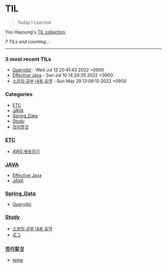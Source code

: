 # TIL
> Today I Learned

Yoo Hayoung's [TIL collection][1].


_7 TILs and counting..._

---

### 3 most recent TILs

- [Querydsl](Spring_Data/Querydsl.md) - Wed Jul 13 20:41:43 2022 +0900
- [Effective Java](JAVA/Effective_Java.md) - Sun Jul 10 14:20:35 2022 +0900
- [스프링 공부 내용 요약](Study/Spring_MVC_내용_요약.md) - Sun May 29 13:09:10 2022 +0900

### Categories

- [ETC](#ETC)
- [JAVA](#JAVA)
- [Spring_Data](#Spring_Data)
- [Study](#Study)
- [정리할것](#정리할것)

### [ETC](#ETC)
- [AWS 배포하기](ETC/AWS_배포하기.md)

### [JAVA](#JAVA)
- [Effective Java](JAVA/Effective_Java.md)
- [JAVA](JAVA/JAVA.md)

### [Spring_Data](#Spring_Data)
- [Querydsl](Spring_Data/Querydsl.md)

### [Study](#Study)
- [스프링 공부 내용 요약](Study/Spring_MVC_내용_요약.md)
- [로그](Study/로그.md)

### [정리할것](#정리할것)
- [temp](정리할것/Learned.md)

[1]: https://github.com/YooHayoung/TIL

